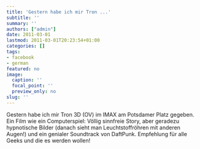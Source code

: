 ```yaml
---
title: 'Gestern habe ich mir Tron ...'
subtitle: ''
summary: ''
authors: ["admin"]
date: 2011-03-01
lastmod: 2011-03-01T20:23:54+01:00
categories: []
tags:
- facebook
- german
featured: no
image:
  caption: ''
  focal_point: ''
  preview_only: no
slug: ''
---
```

Gestern habe ich mir Tron 3D (OV) im IMAX am Potsdamer Platz gegeben. Ein Film wie ein Computerspiel: Völlig sinnfreie Story, aber geradezu hypnotische Bilder (danach sieht man Leuchtstoffröhren mit anderen Augen!) und ein genialer Soundtrack von DaftPunk. Empfehlung für alle Geeks und die es werden wollen!


